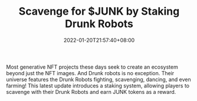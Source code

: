 ﻿---
title: "Scavenge for $JUNK by Staking Drunk Robots"
date: 2022-01-20T21:57:40+08:00
lastmod: 2022-01-20T16:45:40+08:00
draft: false
authors: ["Soldier"]
description: "Most generative NFT projects these days seek to create an ecosystem beyond just the NFT images. And Drunk robots is no exception. Their universe features the Drunk Robots fighting, scavenging, dancing, and even farming! This latest update introduces a staking system, allowing players to scavenge with their Drunk Robots and earn JUNK tokens as a reward."
featuredImage: "scavenge-for-junk-by-staking-drunk-robots.jpeg"
tags: ["Virtual World","Play to Earn"]
categories: ["news"]
news: ["Virtual World"]
weight: 
lightgallery: true
pinned: false
recommend: false
recommend1: false
---

Most generative NFT projects these days seek to create an ecosystem beyond just the NFT images. And Drunk robots is no exception. Their universe features the Drunk Robots fighting, scavenging, dancing, and even farming! This latest update introduces a staking system, allowing players to scavenge with their Drunk Robots and earn JUNK tokens as a reward.

<!--more-->

